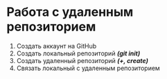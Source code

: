 # Работа с удаленным репозиторием
1. Создать аккаунт на GitHub
2. Создать локальный репозиторий ***(git init)***
3. Создать удаленный репозиторий ***(+, create)***
4. Связать локальный с удаленным репозиторием 
